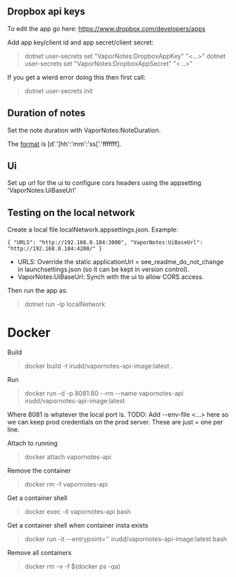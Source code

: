﻿## Dropbox api keys
To edit the app go here:
https://www.dropbox.com/developers/apps

Add app key/client id and app secret/client secret:
> dotnet user-secrets set "VaporNotes:DropboxAppKey" "<...>"
> dotnet user-secrets set "VaporNotes:DropboxAppSecret" "<...>"

If you get a wierd error doing this then first call:
> dotnet user-secrets init

## Duration of notes
Set the note duration with VaporNotes:NoteDuration.

The [format](https://learn.microsoft.com/en-us/dotnet/standard/base-types/standard-timespan-format-strings#the-constant-c-format-specifier) is [d'.']hh':'mm':'ss['.'fffffff].

## Ui
Set up url for the ui to configure cors headers using the appsetting 'VaporNotes:UiBaseUrl'

## Testing on the local network
Create a local file localNetwork.appsettings.json. Example:

`
{
  "URLS": "http://192.168.0.184:3000",
  "VaporNotes:UiBaseUrl": "http://192.168.0.184:4200/"
}
`

- URLS: Override the static applicationUrl = see_readme_do_not_change in launchsettings.json (so it can be kept in version control).
- VaporNotes:UiBaseUrl: Synch with the ui to allow CORS access.

Then run the app as:

> dotnet run -lp localNetwork

# Docker
Build
> docker build -t irudd/vapornotes-api-image:latest  .

Run
> docker run -d -p 8081:80 --rm --name vapornotes-api irudd/vapornotes-api-image:latest

Where 8081 is whatever the local port is.
TODO: Add --env-file <...> here so we can keep prod credentials on the prod server. These are just <name>=<value> one per line.

Attach to running
> docker attach vapornotes-api

Remove the container
> docker rm -f vapornotes-api

Get a container shell
> docker exec -it vapornotes-api bash

Get a container shell when container insta exists
> docker run -it --entrypoint='' irudd/vapornotes-api-image:latest bash

Remove all containers
> docker rm -v -f $(docker ps -qa)